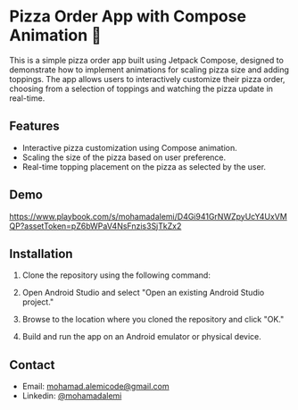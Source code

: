 # Pizza Order App with Compose Animation 🍕

This is a simple pizza order app built using Jetpack Compose, designed to demonstrate how to implement animations for scaling pizza size and adding toppings. The app allows users to interactively customize their pizza order, choosing from a selection of toppings and watching the pizza update in real-time.

## Features

- Interactive pizza customization using Compose animation.
- Scaling the size of the pizza based on user preference.
- Real-time topping placement on the pizza as selected by the user.


## Demo


[https://www.playbook.com/s/mohamadalemi/D4Gi941GrNWZpyUcY4UxVMQP?assetToken=pZ6bWPaV4NsFnzis3SjTkZx2
](https://github.com/user-attachments/assets/c1b998bf-6861-4e0d-91ee-51366129cd84)
## Installation

1. Clone the repository using the following command:

2. Open Android Studio and select "Open an existing Android Studio project."

3. Browse to the location where you cloned the repository and click "OK."

4. Build and run the app on an Android emulator or physical device.

## Contact

- Email: mohamad.alemicode@gmail.com
- Linkedin: [@mohamadalemi](https://www.linkedin.com/in/mohamad-alemicode14/)
